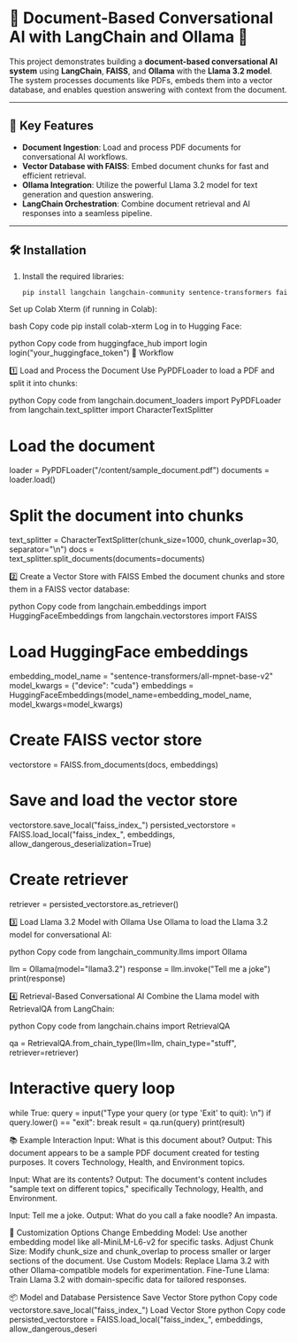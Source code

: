 # 📄 Document-Based Conversational AI with LangChain and Ollama 🚀

This project demonstrates building a **document-based conversational AI system** using **LangChain**, **FAISS**, and **Ollama** with the **Llama 3.2 model**. The system processes documents like PDFs, embeds them into a vector database, and enables question answering with context from the document.

---

## 🌟 Key Features

- **Document Ingestion**: Load and process PDF documents for conversational AI workflows.  
- **Vector Database with FAISS**: Embed document chunks for fast and efficient retrieval.  
- **Ollama Integration**: Utilize the powerful Llama 3.2 model for text generation and question answering.  
- **LangChain Orchestration**: Combine document retrieval and AI responses into a seamless pipeline.

---

## 🛠️ Installation

1. Install the required libraries:
   ```bash
   pip install langchain langchain-community sentence-transformers faiss-gpu pypdf langchain_ollama
Set up Colab Xterm (if running in Colab):

bash
Copy code
pip install colab-xterm
Log in to Hugging Face:

python
Copy code
from huggingface_hub import login
login("your_huggingface_token")
🚀 Workflow


1️⃣ Load and Process the Document
Use PyPDFLoader to load a PDF and split it into chunks:

python
Copy code
from langchain.document_loaders import PyPDFLoader
from langchain.text_splitter import CharacterTextSplitter

# Load the document
loader = PyPDFLoader("/content/sample_document.pdf")
documents = loader.load()

# Split the document into chunks
text_splitter = CharacterTextSplitter(chunk_size=1000, chunk_overlap=30, separator="\n")
docs = text_splitter.split_documents(documents=documents)


2️⃣ Create a Vector Store with FAISS
Embed the document chunks and store them in a FAISS vector database:

python
Copy code
from langchain.embeddings import HuggingFaceEmbeddings
from langchain.vectorstores import FAISS

# Load HuggingFace embeddings
embedding_model_name = "sentence-transformers/all-mpnet-base-v2"
model_kwargs = {"device": "cuda"}
embeddings = HuggingFaceEmbeddings(model_name=embedding_model_name, model_kwargs=model_kwargs)

# Create FAISS vector store
vectorstore = FAISS.from_documents(docs, embeddings)

# Save and load the vector store
vectorstore.save_local("faiss_index_")
persisted_vectorstore = FAISS.load_local("faiss_index_", embeddings, allow_dangerous_deserialization=True)

# Create retriever
retriever = persisted_vectorstore.as_retriever()


3️⃣ Load Llama 3.2 Model with Ollama
Use Ollama to load the Llama 3.2 model for conversational AI:

python
Copy code
from langchain_community.llms import Ollama

llm = Ollama(model="llama3.2")
response = llm.invoke("Tell me a joke")
print(response)


4️⃣ Retrieval-Based Conversational AI
Combine the Llama model with RetrievalQA from LangChain:

python
Copy code
from langchain.chains import RetrievalQA

qa = RetrievalQA.from_chain_type(llm=llm, chain_type="stuff", retriever=retriever)

# Interactive query loop
while True:
    query = input("Type your query (or type 'Exit' to quit): \n")
    if query.lower() == "exit":
        break
    result = qa.run(query)
    print(result)

    
📚 Example Interaction
Input: What is this document about?
Output: This document appears to be a sample PDF document created for testing purposes. It covers Technology, Health, and Environment topics.

Input: What are its contents?
Output: The document's content includes "sample text on different topics," specifically Technology, Health, and Environment.

Input: Tell me a joke.
Output: What do you call a fake noodle? An impasta.



🎯 Customization Options
Change Embedding Model: Use another embedding model like all-MiniLM-L6-v2 for specific tasks.
Adjust Chunk Size: Modify chunk_size and chunk_overlap to process smaller or larger sections of the document.
Use Custom Models: Replace Llama 3.2 with other Ollama-compatible models for experimentation.
Fine-Tune Llama: Train Llama 3.2 with domain-specific data for tailored responses.


📦 Model and Database Persistence
Save Vector Store
python
Copy code
vectorstore.save_local("faiss_index_")
Load Vector Store
python
Copy code
persisted_vectorstore = FAISS.load_local("faiss_index_", embeddings, allow_dangerous_deseri
